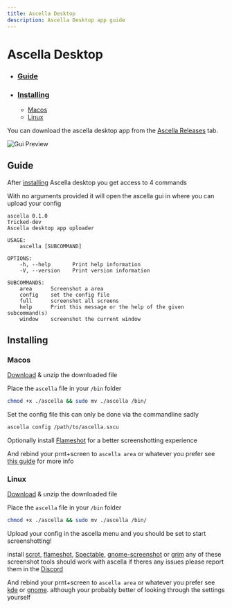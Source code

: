 ```yaml
---
title: Ascella Desktop
description: Ascella Desktop app guide
---
```


# Ascella Desktop

- ### [Guide](#guide)
- ### [Installing](#installing)
  - [Macos](#macos)
  - [Linux](#linux)

You can download the ascella desktop app from the
[Ascella Releases](https://github.com/Tricked-dev/ascella/releases) tab.

![Gui Preview](/static/gui.png)

## Guide

After [installing](#Installing) Ascella desktop you get access to 4 commands

With no arguments provided it will open the ascella gui in where you can upload
your config

```none
ascella 0.1.0
Tricked-dev
Ascella desktop app uploader
```

```none
USAGE:
    ascella [SUBCOMMAND]
```

```none
OPTIONS:
    -h, --help       Print help information
    -V, --version    Print version information
```

```none
SUBCOMMANDS:
    area      Screenshot a area
    config    set the config file
    full      screenshot all screens
    help      Print this message or the help of the given subcommand(s)
    window    screenshot the current window
```

## Installing

### Macos

[Download](https://github.com/Tricked-dev/ascella/releases) & unzip the
downloaded file

Place the `ascella` file in your `/bin` folder

```sh
chmod +x ./ascella && sudo mv ./ascella /bin/
```

Set the config file this can only be done via the commandline sadly

```sh
ascella config /path/to/ascella.sxcu
```

Optionally install [Flameshot](https://flameshot.org/) for a better
screenshotting experience

And rebind your prnt+screen to `ascella area` or whatever you prefer see
[this guide](https://appleinsider.com/articles/18/03/14/how-to-create-keyboard-shortcuts-to-launch-apps-in-macos-using-automator)
for more info

### Linux

[Download](https://github.com/Tricked-dev/ascella/releases) & unzip the
downloaded file

Place the `ascella` file in your `/bin` folder

```sh
chmod +x ./ascella && sudo mv ./ascella /bin/
```

Upload your config in the ascella menu and you should be set to start
screenshotting!

install [scrot](https://github.com/resurrecting-open-source-projects/scrot),
[flameshot](https://flameshot.org/), [Spectable](https://www.spectacleapp.com/),
[gnome-screenshot](https://apps.gnome.org/app/org.gnome.Screenshot/) or
[grim](https://github.com/emersion/grim) any of these screenshot tools should
work with ascella if theres any issues please report them in the
[Discord](https://discord.gg/mY8zTARu4g)

And rebind your prnt+screen to `ascella area` or whatever you prefer see
[kde](https://www.addictivetips.com/ubuntu-linux-tips/customize-keyboard-shortcuts-on-kde-plasma-5/)
or
[gnome](https://help.gnome.org/users/gnome-help/stable/keyboard-shortcuts-set.html.en).
although your probably better of looking through the settings yourself
